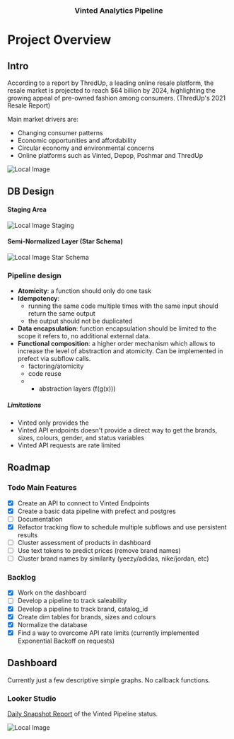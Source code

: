 <h3 style="text-align: center;">Vinted Analytics Pipeline</h3>


# Project Overview

## Intro

According to a report by ThredUp, a leading online resale platform, the resale market is projected to reach $64 billion by 2024, highlighting the growing appeal of pre-owned fashion among consumers. (ThredUp's 2021 Resale Report)

Main market drivers are:
- Changing consumer patterns
- Economic opportunities and affordability
- Circular economy and environmental concerns
- Online platforms such as Vinted, Depop, Poshmar and ThredUp

![Local Image](assets/project_schema.png)

## DB Design

#### Staging Area

![Local Image](assets/staging.png)
Staging

#### Semi-Normalized Layer (Star Schema)
![Local Image](assets/starschema.png)
Star Schema

### Pipeline design

- **Atomicity**: a function should only do one task
- **Idempotency**: 
    - running the same code multiple times with the same input should return the same output
    - the output should not be duplicated
- **Data encapsulation**: function encapsulation should be limited to the scope it refers to, no additional external data.
- **Functional composition**: a higher order mechanism which allows to increase the level of abstraction and atomicity. Can be implemented in prefect via subflow calls.
    - factoring/atomicity
    - code reuse
    - + abstraction layers (f(g(x)))

##### Limitations

- Vinted only provides the 
- Vinted API endpoints doesn't provide a direct way to get the brands, sizes, colours, gender, and status variables
- Vinted API requests are rate limited

## Roadmap

### Todo Main Features

- [x] Create an API to connect to Vinted Endpoints 
- [x] Create a basic data pipeline with prefect and postgres
- [ ] Documentation
- [x] Refactor tracking flow to schedule multiple subflows and use persistent results
- [ ] Cluster assessment of products in dashboard
- [ ] Use text tokens to predict prices (remove brand names)
- [ ] Cluster brand names by similarity (yeezy/adidas, nike/jordan, etc)

### Backlog

- [x] Work on the dashboard
- [ ] Develop a pipeline to track saleability
- [x] Develop a pipeline to track brand, catalog_id
- [x] Create dim tables for brands, sizes and colours
- [x] Normalize the database
- [x] Find a way to overcome API rate limits (currently implemented Exponential Backoff on requests)

## Dashboard

Currently just a few descriptive simple graphs. No callback functions.

### Looker Studio

[Daily Snapshot Report](https://lookerstudio.google.com/s/rPPHeQ0OlOk) of the Vinted Pipeline status.

![Local Image](assets/looker_studio.png)






